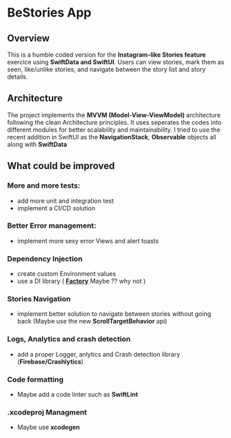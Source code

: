 
# BeStories App

## Overview
This is a humble coded version for the **Instagram-like Stories feature** exercice using **SwiftData and SwiftUI**. Users can view stories, mark them as seen, like/unlike stories, and navigate between the story list and story details.

## Architecture
The project implements the **MVVM (Model-View-ViewModel)** architecture following the clean Architecture principles. It uses seperates the codes into different modules for better scalability and maintainability. I tried to use the recent addition in SwiftUI as the **NavigationStack**, **Observable** objects all along with **SwiftData**

## What could be improved

### More and more tests: 
- add more unit and integration test
- implement a CI/CD solution

### Better Error management: 
- implement more sexy error Views and alert toasts

### Dependency Injection
- create custom Environment values
- use a DI library ( [**Factory**](https://github.com/hmlongco/Factory) Maybe ?? why not )

### Stories Navigation
- implement better solution to navigate between stories without going back (Maybe use the new **ScrollTargetBehavior** api)

### Logs, Analytics and crash detection
- add a proper Logger, anlytics and Crash detection library (**Firebase/Crashlytics**)

### Code formatting
- Maybe add a code linter such as **SwiftLint**

### .xcodeproj Managment
- Maybe use **xcodegen**



